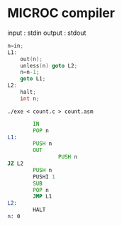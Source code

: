 # MICROC compiler

input : stdin
output : stdout

``` :count.c
n=in;
L1:
    out(n);
    unless(n) goto L2;
    n=n-1;
    goto L1;
L2:
    halt;
    int n;
```


`./exe < count.c > count.asm`


``` :count.asm
        IN
        POP n
L1:
        PUSH n
        OUT
                PUSH n
JZ L2
        PUSH n
        PUSHI 1
        SUB
        POP n
        JMP L1
L2:
        HALT
n: 0
```

